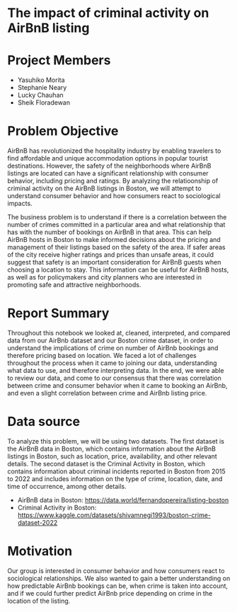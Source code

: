# The impact of criminal activity on AirBnB listing

# Project Members
- Yasuhiko Morita
- Stephanie Neary
- Lucky Chauhan
- Sheik Floradewan


# Problem Objective
AirBnB has revolutionized the hospitality industry by enabling travelers to find affordable and unique accommodation options in popular tourist destinations. However, the safety of the neighborhoods where AirBnB listings are located can have a significant relationship with consumer behavior, including pricing and ratings. By analyzing the relatioonship of criminal activity on the AirBnB listings in Boston, we will attempt to understand consumer behavior and how consumers react to sociological impacts.

The business problem is to understand if there is a correlation between the number of crimes committed in a particular area and what relationship that has with the number of bookings on AirBnB in that area. This can help AirBnB hosts in Boston to make informed decisions about the pricing and management of their listings based on the safety of the area. If safer areas of the city receive higher ratings and prices than unsafe areas, it could suggest that safety is an important consideration for AirBnB guests when choosing a location to stay. This information can be useful for AirBnB hosts, as well as for policymakers and city planners who are interested in promoting safe and 
attractive neighborhoods. 

# Report Summary
Throughout this notebook we looked at, cleaned, interpreted, and compared data from our AirBnb dataset and our Boston crime dataset, in order to understand the implications of crime on number of AirBnb bookings and therefore pricing based on location. We faced a lot of challenges throughout the process when it came to joining our data, understanding what data to use, and therefore interpreting data. In the end, we were able to review our data, and come to our consensus that there was correlation between crime and consumer behavior when it came to booking an AirBnb, and even a slight correlation between crime and AirBnb listing price.

# Data source
To analyze this problem, we will be using two datasets. The first dataset is the AirBnB data in Boston, which contains information about the AirBnB listings in Boston, such as location, price, availability, and other relevant details. The second dataset is the Criminal Activity in Boston, which contains information about criminal incidents reported in Boston from 2015 to 2022 and includes information on the type of crime, location, date, and time of occurrence, among other details. 

- AirBnB data in Boston: https://data.world/fernandopereira/listing-boston
- Criminal Activity in Boston: https://www.kaggle.com/datasets/shivamnegi1993/boston-crime-dataset-2022

# Motivation
Our group is interested in consumer behavior and how consumers react to sociological relationships. We also wanted to gain a better understanding on how predictable AirBnb bookings can be, when crime is taken into account, and if we could further predict AirBnb price depending on crime in the location of the listing. 
